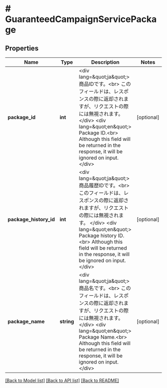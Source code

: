 # # GuaranteedCampaignServicePackage

## Properties

Name | Type | Description | Notes
------------ | ------------- | ------------- | -------------
**package_id** | **int** | &lt;div lang&#x3D;\&quot;ja\&quot;&gt; 商品IDです。&lt;br&gt; このフィールドは、レスポンスの際に返却されますが、リクエストの際には無視されます。 &lt;/div&gt; &lt;div lang&#x3D;\&quot;en\&quot;&gt; Package ID.&lt;br&gt; Although this field will be returned in the response, it will be ignored on input. &lt;/div&gt; | [optional]
**package_history_id** | **int** | &lt;div lang&#x3D;\&quot;ja\&quot;&gt; 商品履歴IDです。&lt;br&gt; このフィールドは、レスポンスの際に返却されますが、リクエストの際には無視されます。 &lt;/div&gt; &lt;div lang&#x3D;\&quot;en\&quot;&gt; Package history ID.&lt;br&gt; Although this field will be returned in the response, it will be ignored on input. &lt;/div&gt; | [optional]
**package_name** | **string** | &lt;div lang&#x3D;\&quot;ja\&quot;&gt; 商品名です。&lt;br&gt; このフィールドは、レスポンスの際に返却されますが、リクエストの際には無視されます。 &lt;/div&gt; &lt;div lang&#x3D;\&quot;en\&quot;&gt; Package Name.&lt;br&gt; Although this field will be returned in the response, it will be ignored on input. &lt;/div&gt; | [optional]

[[Back to Model list]](../../README.md#models) [[Back to API list]](../../README.md#endpoints) [[Back to README]](../../README.md)
